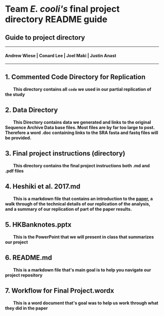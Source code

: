 # Team _E. cooli's_ final project directory README guide
## Guide to project directory
----
####  Andrew Wiese | Conard Lee | Joel Maki | Justin Anast  
----

## 1. Commented Code Directory for Replication
#### &nbsp; &nbsp; &nbsp; &nbsp;  This directory contains all ` code ` we used in our partial replication of the study

## 2. Data Directory
#### &nbsp; &nbsp; &nbsp; &nbsp;  This Directory contains data we generated and links to the original Sequence Archive Data base files. Most files are by far too large to post. Therefore a word .doc containing links to the SRA fasta and fastq files will be provided.

## 3. Final project instructions (directory)
#### &nbsp; &nbsp; &nbsp; &nbsp;  This directory contains the final project instructions both .md and .pdf files

## 4. Heshiki et al. 2017.md 
#### &nbsp; &nbsp; &nbsp; &nbsp;  This is a markdown file that contains an introduction to the [paper]([https://www.frontiersin.org/articles/10.3389/fmicb.2017.00632/full](https://www.frontiersin.org/articles/10.3389/fmicb.2017.00632/full)), a walk through of the technical details of our replication of the analysis, and a summary of our replication of part of the paper results.

## 5. HKBanknotes.pptx 
#### &nbsp; &nbsp; &nbsp; &nbsp; This is the PowerPoint that we will present in class that summarizes our project

## 6. README.md
#### &nbsp; &nbsp; &nbsp; &nbsp; This is a markdown file that's main goal is to help you navigate our project repository

## 7. Workflow for Final Project.wordx
####  &nbsp; &nbsp; &nbsp; &nbsp; This is a word document that's goal was to help us work through what they did in the paper


